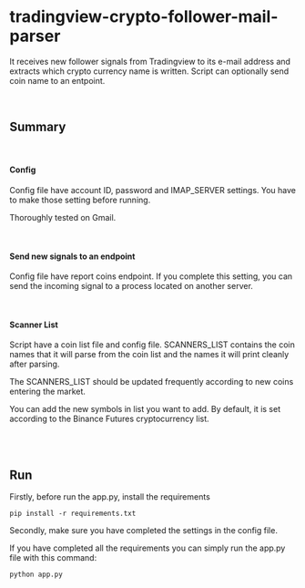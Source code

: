 # tradingview-crypto-follower-mail-parser
It receives new follower signals from Tradingview to its e-mail address and extracts which crypto currency name is written. Script can optionally send coin name to an entpoint.

<br>

## Summary

<br>

#### Config

Config file have account ID, password and IMAP_SERVER settings. You have to make those setting before running. 

Thoroughly tested on Gmail.

<br>

#### Send new signals to an endpoint

Config file have report coins endpoint. If you complete this setting, you can send the incoming signal to a process located on another server. 

<br>

#### Scanner List

Script have a coin list file and config file. SCANNERS_LIST contains the coin names that it will parse from the coin list and the names it will print cleanly after parsing.

The SCANNERS_LIST should be updated frequently according to new coins entering the market. 

You can add the new symbols in list you want to add. By default, it is set according to the Binance Futures cryptocurrency list.

<br><br>

## Run

Firstly, before run the app.py, install the requirements

`pip install -r requirements.txt`

Secondly, make sure you have completed the settings in the config file. 

If you have completed all the requirements you can simply run the app.py file with this command:

`python app.py`

<br><br><br>



